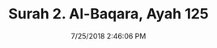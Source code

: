 ---
title       : "Surah 2. Al-Baqara, Ayah 125"
date        : 7/25/2018 2:46:06 PM
draft       : false
type        : "quran"
layout      : "compare"
BookCode    : "CMP"
SurahNumber : "2"
AyahNumber  : "125"
TotalAyah   : "286"
---